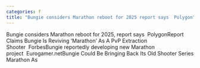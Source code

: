 ```yaml
---
categories: f
title: "Bungie considers Marathon reboot for 2025 report says  Polygon"
---
```

Bungie considers Marathon reboot for 2025, report says&nbsp;&nbsp;PolygonReport Claims Bungie Is Reviving ‘Marathon’ As A PvP Extraction Shooter&nbsp;&nbsp;ForbesBungie reportedly developing new Marathon project&nbsp;&nbsp;Eurogamer.netBungie Could Be Bringing Back Its Old Shooter Series Marathon As